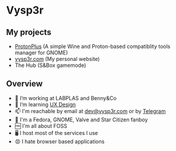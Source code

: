 # Vysp3r

## My projects
- [ProtonPlus](https://github.com/Vysp3r/ProtonPlus) (A simple Wine and Proton-based compatiblity tools manager for GNOME)
- [vysp3r.com](https://github.com/Vysp3r/vysp3r.com) (My personal website)
- The Hub (S&Box gamemode)

## Overview

- 🔭 I’m working at LABPLAS and Benny&Co
- 🌱 I’m learning [UX Design](https://www.coursera.org/professional-certificates/google-ux-design)
- 📫 I'm reachable by email at [dev@vysp3r.com](mailto:dev@vysp3r.com) or by [Telegram](https://t.me/Vysp3r)
- 🤩 I'm a Fedora, GNOME, Valve and Star Citizen fanboy
- 🆓 I'm all about FOSS
- 🖥️ I host most of the services I use
- 😡 I hate browser based applications
